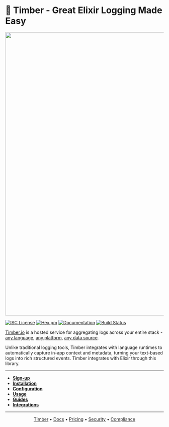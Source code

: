 # 🌲 Timber - Great Elixir Logging Made Easy

<p align="center">
  <a href="https://timber.io" target="_blank" align="center">
    <img src="https://res.cloudinary.com/timber/image/upload/v1552328675/banner.jpg" width="900">
  </a>
  <br>
</p>

[![ISC License](https://img.shields.io/badge/license-ISC-ff69b4.svg)](LICENSE.md)
[![Hex.pm](https://img.shields.io/hexpm/v/timber.svg?maxAge=18000=plastic)](https://hex.pm/packages/timber)
[![Documentation](https://img.shields.io/badge/hexdocs-latest-blue.svg)](https://hexdocs.pm/timber/index.html)
[![Build Status](https://travis-ci.org/timberio/timber-elixir.svg?branch=master)](https://travis-ci.org/timberio/timber-elixir)

[Timber.io](https://timber.io) is a hosted service for aggregating logs across your entire stack -
[any language](https://docs.timber.io/setup/languages),
[any platform](https://docs.timber.io/setup/platforms),
[any data source](https://docs.timber.io/setup/log_forwarders).

Unlike traditional logging tools, Timber integrates with language runtimes to automatically
capture in-app context and metadata, turning your text-based logs into rich structured events.
Timber integrates with Elixir through this library.

---

* **[Sign-up](https://app.timber.io)**
* **[Installation](https://docs.timber.io/setup/languages/elixir#installation)**
* **[Configuration](https://docs.timber.io/setup/languages/elixir#configuration)**
* **[Usage](https://docs.timber.io/setup/languages/elixir#usage)**
* **[Guides](https://docs.timber.io/setup/languages/elixir#guides)**
* **[Integrations](https://docs.timber.io/setup/languages/elixir/integrations)**

---

<p align="center">
<a href="https://timber.io">Timber</a> &bull;
<a href="https://docs.timber.io">Docs</a> &bull;
<a href="https://timber.io/pricing">Pricing</a> &bull;
<a href="https://timber.io/terms">Security</a> &bull;
<a href="https://timber.io/privacy">Compliance</a>
</p>

[config]: https://hexdocs.pm/timber/Timber.Config.html#content
[docs]: https://docs.timber.io/languages/elixir
[elixir_logger]: https://hexdocs.pm/logger/master/Logger.html
[elixir_logger_runtime_configuration]: https://hexdocs.pm/logger/master/Logger.html#module-runtime-configuration
[msgpack]: https://msgpack.org/index.html
[multi_buffer]: https://en.wikipedia.org/wiki/Multiple_buffering
[signup]: https://app.timber.io
[timber]: https://timber.io
